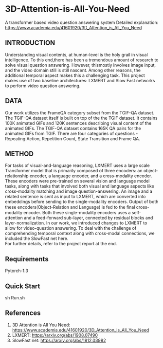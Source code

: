 # 3D-Attention-is-All-You-Need
A transformer based video question answering system 
Detailed explanation: https://www.academia.edu/41601920/3D_Attention_is_All_You_Need

## INTRODUCTION
Understanding visual contents, at human-level is the holy grail in visual intelligence. To this end,there has been a tremendous amount of research to solve visual question answering. However, thismostly involves image input, and the video domain still is still nascent. Among other reasons, the
additional temporal aspect makes this a challenging task.
This project makes use of two baseline architectures: LXMERT and Slow Fast networks to perform video question answering. 

## DATA
Our work utilizes the FrameQA category subset from the TGIF-QA dataset. The TGIF-QA dataset
itself is built on top of the the TGIF dataset. It contains 100K animated GIFs and 120K sentences
describing visual content of the animated GIFs. The TGIF-QA dataset contains 165K QA pairs for
the animated GIFs from TGIF. There are four categories of questions - Repeating Action, Repetition
Count, State Transition and Frame QA. 

## METHOD
For tasks of visual-and-language reasoning, LXMERT uses a large scale Transformer model that
is primarily composed of three encoders: an object-relationship encoder, a language encoder, and a
cross-modality encoder. These encoders were pre-trained on several vision and language model tasks,
along with tasks that involved both visual and language aspects like cross-modality matching and
image question-answering.
An image and a related sentence is sent as input to LXMERT, which are converted into embeddings
before sending to the single-modality encoders. Output of both these encoders(Object-Relation and
Language) is fed to the ﬁnal cross-modality encoder. Both these single-modality encoders uses a
self-attention and a feed-forward sub-layer, connected by residual blocks and layer-normalization.
In our work, we introduced changes to LXMERT to allow for video-question answering. To deal with
the challenge of comprehending temporal context along with cross-modal connections, we included
the SlowFast net here.  
For further details, refer to the project report at the end. 

## Requirements
Pytorch-1.3

## Quick Start
sh Run.sh

## References
1) 3D Attention is All You Need: https://www.academia.edu/41601920/3D_Attention_is_All_You_Need
2) LXMERT: https://arxiv.org/abs/1908.07490
3) SlowFast net: https://arxiv.org/abs/1812.03982

